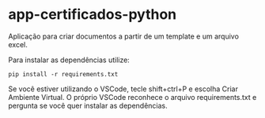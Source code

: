 # app-certificados-python
Aplicação para criar documentos a partir de um template e um arquivo excel.

Para instalar as dependências utilize:

```pip install -r requirements.txt```

Se você estiver utilizando o VSCode, tecle shift+ctrl+P e escolha Criar Ambiente Virtual. O próprio VSCode reconhece o arquivo requirements.txt e pergunta se você quer instalar as dependências.
